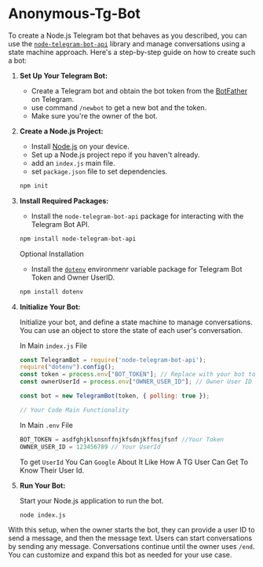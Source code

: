 # Anonymous-Tg-Bot
To create a Node.js Telegram bot that behaves as you described, you can use the [`node-telegram-bot-api`](https://www.npmjs.com/package/node-telegram-bot-api) library and manage conversations using a state machine approach. Here's a step-by-step guide on how to create such a bot:

1. **Set Up Your Telegram Bot:**

   - Create a Telegram bot and obtain the bot token from the [BotFather](https://telegram.me/BotFather) on Telegram.
   - use command `/newbot` to get a new bot and the token.
   - Make sure you're the owner of the bot.

2. **Create a Node.js Project:**

   - Install [Node.js](https://nodejs.org/en) on your device. 
   - Set up a Node.js project repo if you haven't already.
   - add an `index.js` main file.
   - set `package.json` file to set dependencies.
   
   ```bash
   npm init
   ```
   

4. **Install Required Packages:**

   - Install the `node-telegram-bot-api` package for interacting with the Telegram Bot API.

   ```bash
   npm install node-telegram-bot-api
   ```
   
   Optional Installation
   - Install the [`dotenv`](https://www.npmjs.com/package/dotenv) environmenr variable package for Telegram Bot Token and Owner UserID.

   ```bash
   npm install dotenv
   ```
   
5. **Initialize Your Bot:**

   Initialize your bot, and define a state machine to manage conversations. You can use an object to store the state of each user's conversation.

   In Main `index.js` File
   
   ```javascript
   const TelegramBot = require('node-telegram-bot-api');
   require("dotenv").config();
   const token = process.env["BOT_TOKEN"]; // Replace with your bot token
   const ownerUserId = process.env["OWNER_USER_ID"]; // Owner User ID
   
   const bot = new TelegramBot(token, { polling: true });

   // Your Code Main Functionality 
   ```
   
   In Main `.env` File
   
   ```javascript
   BOT_TOKEN = asdfghjklsnsnffnjkfsdnjkffnsjfsnf //Your Token
   OWNER_USER_ID = 123456789 // Your UserId 
   ```

   To get `UserId` You Can `Google` About It Like How A TG User Can Get To Know Their User Id.

7. **Run Your Bot:**

   Start your Node.js application to run the bot.

   ```bash
   node index.js
   ```

With this setup, when the owner starts the bot, they can provide a user ID to send a message, and then the message text. Users can start conversations by sending any message. Conversations continue until the owner uses `/end`. You can customize and expand this bot as needed for your use case.
